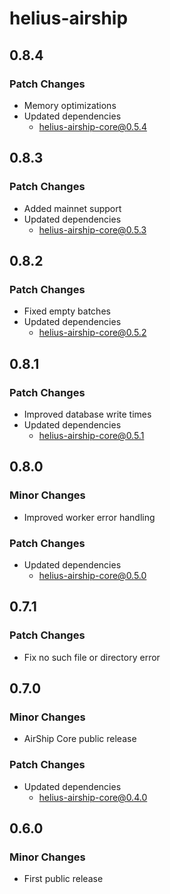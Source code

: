 # helius-airship

## 0.8.4

### Patch Changes

- Memory optimizations
- Updated dependencies
  - helius-airship-core@0.5.4

## 0.8.3

### Patch Changes

- Added mainnet support
- Updated dependencies
  - helius-airship-core@0.5.3

## 0.8.2

### Patch Changes

- Fixed empty batches
- Updated dependencies
  - helius-airship-core@0.5.2

## 0.8.1

### Patch Changes

- Improved database write times
- Updated dependencies
  - helius-airship-core@0.5.1

## 0.8.0

### Minor Changes

- Improved worker error handling

### Patch Changes

- Updated dependencies
  - helius-airship-core@0.5.0

## 0.7.1

### Patch Changes

- Fix no such file or directory error

## 0.7.0

### Minor Changes

- AirShip Core public release

### Patch Changes

- Updated dependencies
  - helius-airship-core@0.4.0

## 0.6.0

### Minor Changes

- First public release
